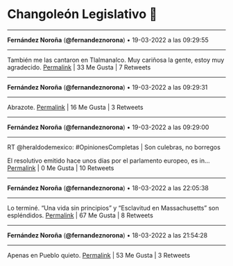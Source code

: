 # Changoleón Legislativo 🙈
*****
**Fernández Noroña** (**@fernandeznorona**) • 19-03-2022 a las 09:29:55
*****
También me las cantaron en Tlalmanalco. Muy cariñosa la gente, estoy muy agradecido.
[Permalink](https://twitter.com/fernandeznorona/status/1505235129396039681) | 33 Me Gusta | 7 Retweets
*****
**Fernández Noroña** (**@fernandeznorona**) • 19-03-2022 a las 09:29:31
*****
Abrazote.
[Permalink](https://twitter.com/fernandeznorona/status/1505235029487919104) | 16 Me Gusta | 3 Retweets
*****
**Fernández Noroña** (**@fernandeznorona**) • 19-03-2022 a las 09:29:00
*****
RT @heraldodemexico: #OpinionesCompletas | Son culebras, no borregos


El resolutivo emitido hace unos días por el parlamento europeo, es in…
[Permalink](https://twitter.com/fernandeznorona/status/1505234898231123977) | 0 Me Gusta | 10 Retweets
*****
**Fernández Noroña** (**@fernandeznorona**) • 18-03-2022 a las 22:05:38
*****
Lo terminé. “Una vida sin principios” y “Esclavitud en Massachusetts” son espléndidos.
[Permalink](https://twitter.com/fernandeznorona/status/1505062925911867401) | 67 Me Gusta | 8 Retweets
*****
**Fernández Noroña** (**@fernandeznorona**) • 18-03-2022 a las 21:54:28
*****
Apenas en Pueblo quieto.
[Permalink](https://twitter.com/fernandeznorona/status/1505060112431525893) | 53 Me Gusta | 3 Retweets